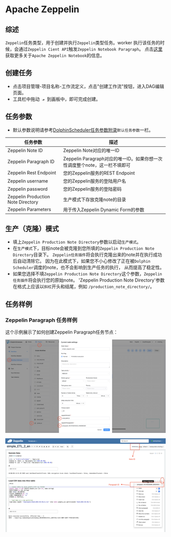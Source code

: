# Apache Zeppelin

## 综述

`Zeppelin`任务类型，用于创建并执行`Zeppelin`类型任务。worker 执行该任务的时候，会通过`Zeppelin Cient API`触发`Zeppelin Notebook Paragraph`。
点击[这里](https://zeppelin.apache.org/) 获取更多关于`Apache Zeppelin Notebook`的信息。

## 创建任务

- 点击项目管理-项目名称-工作流定义，点击"创建工作流"按钮，进入DAG编辑页面。
- 工具栏中拖动 <img src="../../../../img/tasks/icons/zeppelin.png" width="15"/> 到画板中，即可完成创建。

## 任务参数

[//]: # (TODO: use the commented anchor below once our website template supports this syntax)
[//]: # (- 默认参数说明请参考[DolphinScheduler任务参数附录]&#40;appendix.md#默认任务参数&#41;`默认任务参数`一栏。)

- 默认参数说明请参考[DolphinScheduler任务参数附录](appendix.md)`默认任务参数`一栏。

|              **任务参数**              |                      **描述**                       |
|------------------------------------|---------------------------------------------------|
| Zeppelin Note ID                   | Zeppelin Note对应的唯一ID                              |
| Zeppelin Paragraph ID              | Zeppelin Paragraph对应的唯一ID。如果你想一次性调度整个note，这一栏不填即可 |
| Zeppelin Rest Endpoint             | 您的Zeppelin服务的REST Endpoint                        |
| Zeppelin username                  | 您的Zeppelin服务的登陆用户名                                |
| Zeppelin password                  | 您的Zeppelin服务的登陆密码                                 |
| Zeppelin Production Note Directory | 生产模式下存放克隆note的目录                                  |
| Zeppelin Parameters                | 用于传入Zeppelin Dynamic Form的参数                      |

## 生产（克隆）模式

- 填上`Zeppelin Production Note Directory`参数以启动`生产模式`。
- 在`生产模式`下，目标note会被克隆到您所填的`Zeppelin Production Note Directory`目录下。
  `Zeppelin任务插件`将会执行克隆出来的note并在执行成功后自动清除它。
  因为在此模式下，如果您不小心修改了正在被`Dolphin Scheduler`调度的note，也不会影响到生产任务的执行，
  从而提高了稳定性。
- 如果您选择不填`Zeppelin Production Note Directory`这个参数，`Zeppelin任务插件`将会执行您的原始note。
  'Zeppelin Production Note Directory'参数在格式上应该以`斜杠`开头和结尾，例如 `/production_note_directory/`。

## 任务样例

### Zeppelin Paragraph 任务样例

这个示例展示了如何创建Zeppelin Paragraph任务节点：

![demo-zeppelin-paragraph](../../../../img/tasks/demo/zeppelin.png)

![demo-get-zeppelin-id](../../../../img/tasks/demo/zeppelin_id.png)

